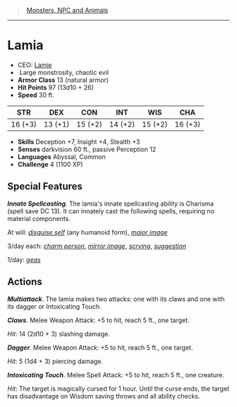 ﻿---
!MonsterItem
Family: MonsterVO
Type: monstrosity
Size: Large
Alignment: chaotic evil
ArmorClass: 13 (natural armor)
HitPoints: 97 (13d10 + 26)
Speed: 30 ft.
Strength: 16 (+3)
Dexterity: 13 (+1)
Constitution: 15 (+2)
Intelligence: 14 (+2)
Wisdom: 15 (+2)
Charisma: 16 (+3)
Skills: Deception +7, Insight +4, Stealth +3
Senses: darkvision 60 ft., passive Perception 12
Languages: Abyssal, Common
Challenge: 4 (1100 XP)
Id: monsters_vo.md#lamia
ParentLink: monsters_vo.md#monsters-npc-and-animals
Name: Lamia
ParentName: Monsters, NPC and Animals
NameLevel: 1
AltName: '[Lamie](hd_monsters_lamie.md)'
Attributes: {}
---
> [Monsters, NPC and Animals](srd_monsters.md)

---

# Lamia

- CEO: [Lamie](hd_monsters_lamie.md)
-  Large monstrosity, chaotic evil
- **Armor Class** 13 (natural armor)
- **Hit Points** 97 (13d10 + 26)
- **Speed** 30 ft.

|STR|DEX|CON|INT|WIS|CHA|
|---|---|---|---|---|---|
|16 (+3)|13 (+1)|15 (+2)|14 (+2)|15 (+2)|16 (+3)|

- **Skills** Deception +7, Insight +4, Stealth +3
- **Senses** darkvision 60 ft., passive Perception 12
- **Languages** Abyssal, Common
- **Challenge** 4 (1100 XP)

## Special Features

**_Innate Spellcasting_**. The lamia's innate spellcasting ability is Charisma (spell save DC 13). It can innately cast the following spells, requiring no material components.

At will: _[disguise self](srd_spells_disguise_self.md)_ (any humanoid form), _[major image](srd_spells_major_image.md)_

3/day each: _[charm person](srd_spells_charm_person.md)_, _[mirror image](srd_spells_mirror_image.md)_, _[scrying](srd_spells_scrying.md)_, _[suggestion](srd_spells_suggestion.md)_

1/day: _[geas](srd_spells_geas.md)_

## Actions

**_Multiattack_**. The lamia makes two attacks: one with its claws and one with its dagger or Intoxicating Touch.

**_Claws_**. Melee Weapon Attack: +5 to hit, reach 5 ft., one target.

_Hit_: 14 (2d10 + 3) slashing damage.

**_Dagger_**. Melee Weapon Attack: +5 to hit, reach 5 ft., one target.

_Hit_: 5 (1d4 + 3) piercing damage.

**_Intoxicating Touch_**. Melee Spell Attack: +5 to hit, reach 5 ft., one creature.

_Hit_: The target is magically cursed for 1 hour. Until the curse ends, the target has disadvantage on Wisdom saving throws and all ability checks.

